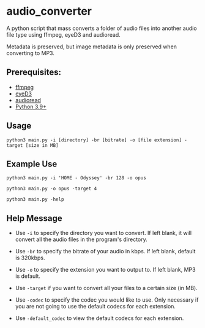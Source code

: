 # audio_converter
A python script that mass converts a folder of audio files into another audio file type using ffmpeg, eyeD3 and audioread.

Metadata is preserved, but image metadata is only preserved when converting to MP3. 

## Prerequisites: 

* [ffmpeg](https://ffmpeg.org/ffmpeg.html)
* [eyeD3](https://eyed3.readthedocs.io/en/latest/)
* [audioread](https://pypi.org/project/audioread/)
* [Python 3.9+](https://python.org)

## Usage

`python3 main.py -i [directory] -br [bitrate] -o [file extension] -target [size in MB]`

## Example Use

`python3 main.py -i 'HOME - Odyssey' -br 128 -o opus`

`python3 main.py -o opus -target 4`

`python3 main.py -help`

## Help Message
            
* Use `-i` to specify the directory you want to convert. If left blank, it will convert all the audio files in the program's directory.

* Use `-br` to specify the bitrate of your audio in kbps. If left blank, default is 320kbps.

* Use `-o` to specify the extension you want to output to. If left blank, MP3 is default.

* Use `-target` if you want to convert all your files to a certain size (in MB).

* Use `-codec` to specify the codec you would like to use. Only necessary if you are not going to use the default codecs for each extension.

* Use `-default_codec` to view the default codecs for each extension.
